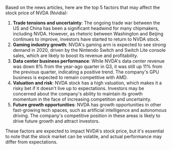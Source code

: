 Based on the news articles, here are the top 5 factors that may affect the stock price of NVDA (Nvidia):

1. **Trade tensions and uncertainty**: The ongoing trade war between the US and China has been a significant headwind for many chipmakers, including NVDA. However, as rhetoric between Washington and Beijing continues to improve, investors have started to return to NVDA stock.
2. **Gaming industry growth**: NVDA's gaming arm is expected to see strong demand in 2020, driven by the Nintendo Switch and Switch Lite console sales, which are likely to boost its revenue and profitability.
3. **Data center business performance**: While NVDA's data center revenue was down 8% from the year-ago quarter in Q3, it was still up 11% from the previous quarter, indicating a positive trend. The company's GPU business is expected to remain competitive with AMD.
4. **Valuation and risk**: NVDA stock has a high valuation, which makes it a risky bet if it doesn't live up to expectations. Investors may be concerned about the company's ability to maintain its growth momentum in the face of increasing competition and uncertainty.
5. **Future growth opportunities**: NVDA has growth opportunities in other fast-growing tech spaces, such as artificial intelligence and autonomous driving. The company's competitive position in these areas is likely to drive future growth and attract investors.

These factors are expected to impact NVDA's stock price, but it's essential to note that the stock market can be volatile, and actual performance may differ from expectations.